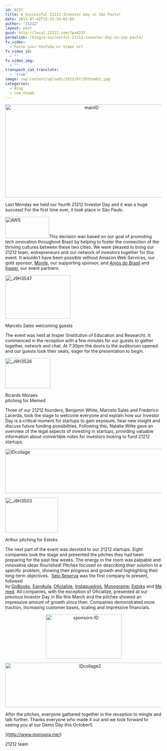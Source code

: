 ```yaml
---
id: 6237
title: A Successful 21212 Investor Day in São Paulo!
date: 2013-07-02T15:51:59-03:00
author: "21212"
layout: post
guid: http://local.21212.com/?p=6237
permalink: /blog/a-successful-21212-investor-day-in-sao-paulo/
fv_video:
  - Paste your YouTube or Vimeo url
fv_video_id:
  - ""
fv_video_img:
  - ""
transposh_can_translate:
  - 'true'
image: /wp-content/uploads/2013/07/IDthumb2.jpg
categories:
  - Blog
  - com-thumb
---
```

<p dir="ltr" style="text-align: center;">
  <a href="http://local.21212.com/wp-content/uploads/2013/07/mainID.jpg"><img class="size-full wp-image-6287 aligncenter" alt="mainID" src="http://local.21212.com/wp-content/uploads/2013/07/mainID.jpg" width="540" height="300" srcset="http://localhost:8080/wp-content/uploads/2013/07/mainID.jpg 540w, http://localhost:8080/wp-content/uploads/2013/07/mainID-300x166.jpg 300w" sizes="(max-width: 540px) 100vw, 540px" /></a>
</p>

<p dir="ltr">
  Last Monday we held our fourth 21212 Investor Day and it was a huge success! For the first time ever, it took place in São Paulo.
</p>

<img class="wp-image-6221 alignleft" alt="AWS" src="http://local.21212.com/wp-content/uploads/2013/06/AWS.jpg" width="141" height="69" />This decision was based on our goal of promoting tech innovation throughout Brazil by helping to foster the connection of the thriving cultures between these two cities. We were pleased to bring our 21212 team, entrepreneurs and our network of investors together for this event. It wouldn’t have been possible without Amazon Web Services, our gold sponsor, [Movile](http://www.movile.com/en/), our supporting sponsor, and [Anjos do Brasil](http://www.anjosdobrasil.net/) and [Insper](http://www.insper.edu.br/), our event partners.

<div id="attachment_6255" style="width: 220px" class="wp-caption alignright">
  <img aria-describedby="caption-attachment-6255" class="wp-image-6255 " title="Marcelo Sales welcoming guests" alt="_J9H3547" src="http://local.21212.com/wp-content/uploads/2013/06/J9H3547-300x200.jpg" width="210" height="140" srcset="http://localhost:8080/wp-content/uploads/2013/06/J9H3547-300x200.jpg 300w, http://localhost:8080/wp-content/uploads/2013/06/J9H3547.jpg 1024w" sizes="(max-width: 210px) 100vw, 210px" />
  
  <p id="caption-attachment-6255" class="wp-caption-text">
    Marcelo Sales welcoming guests
  </p>
</div>

The event was held at Insper (Institution of Education and Research). It commenced in the reception with a few minutes for our guests to gather together, network and chat. At 7:30pm the doors to the auditorium opened and our guests took their seats, eager for the presentation to begin.

<div id="attachment_6254" style="width: 155px" class="wp-caption alignleft">
  <img aria-describedby="caption-attachment-6254" class="wp-image-6254 " alt="_J9H3526" src="http://local.21212.com/wp-content/uploads/2013/06/J9H3526.jpg" width="145" height="97" srcset="http://localhost:8080/wp-content/uploads/2013/06/J9H3526.jpg 1024w, http://localhost:8080/wp-content/uploads/2013/06/J9H3526-300x200.jpg 300w" sizes="(max-width: 145px) 100vw, 145px" />
  
  <p id="caption-attachment-6254" class="wp-caption-text">
    Ricardo Moraes pitching for Memed
  </p>
</div>

Three of our 21212 founders, Benjamin White, Marcelo Sales and Frederico Lacerda, took the stage to welcome everyone and explain how our Investor Day is a critical moment for startups to gain exposure, hear new insight and discuss future funding possibilities. Following this, Natalie Witte gave an overview of the legal aspects of investing in startups, providing valuable information about convertible notes for investors looking to fund 21212 startups.

[<img class="alignnone size-full wp-image-6307" alt="IDcollage" src="http://local.21212.com/wp-content/uploads/2013/07/IDcollage.jpg" width="530" height="143" srcset="http://localhost:8080/wp-content/uploads/2013/07/IDcollage.jpg 530w, http://localhost:8080/wp-content/uploads/2013/07/IDcollage-300x80.jpg 300w" sizes="(max-width: 530px) 100vw, 530px" />](http://local.21212.com/wp-content/uploads/2013/07/IDcollage.jpg)

<div id="attachment_6253" style="width: 180px" class="wp-caption alignright">
  <a href="http://local.21212.com/wp-content/uploads/2013/06/J9H3503.jpg"><img aria-describedby="caption-attachment-6253" class="wp-image-6253  " alt="_J9H3503" src="http://local.21212.com/wp-content/uploads/2013/06/J9H3503-300x200.jpg" width="170" height="113" srcset="http://localhost:8080/wp-content/uploads/2013/06/J9H3503-300x200.jpg 300w, http://localhost:8080/wp-content/uploads/2013/06/J9H3503.jpg 1024w" sizes="(max-width: 170px) 100vw, 170px" /></a>
  
  <p id="caption-attachment-6253" class="wp-caption-text">
    Arthur pitching for Estoks
  </p>
</div>

<p style="text-align: left;">
  The next part of the event was devoted to our 21212 startups. Eight companies took the stage and presented the pitches they had been preparing for the past few weeks. The energy in the room was palpable and innovative ideas flourished! Pitches focused on describing their solution to a specific problem, showing their progress and growth and highlighting their long-term objectives.  <a href="https://www.seloreserva.com.br/produtos">Selo Reserva</a> was the first company to present, followed by <a href="http://www.gobooks.com.br/">GoBooks</a>, <a href="http://www.easyaula.com.br/">EasyAula</a>, <a href="http://oficialize.com.br/">Oficialize</a>, <a href="http://instaquadros.com/">Instaquadros</a>, <a href="http://www.monogra.me/">Monograme</a>, <a href="http://www.estoks.com.br/">Estoks</a> and <a href="http://memed.com.br/home/">Memed</a>. All companies, with the exception of Oficialize, presented at our previous Investor Day in Rio this March and the pitches showed an impressive amount of growth since then. Companies demonstrated more traction, increasing customer bases, scaling and impressive financials.
</p>

<p style="text-align: center;">
  <a href="http://local.21212.com/wp-content/uploads/2013/07/sponsors-ID.jpg"><img class="wp-image-6315 aligncenter" alt="sponsors-ID" src="http://local.21212.com/wp-content/uploads/2013/07/sponsors-ID-300x176.jpg" width="243" height="142" srcset="http://localhost:8080/wp-content/uploads/2013/07/sponsors-ID-300x176.jpg 300w, http://localhost:8080/wp-content/uploads/2013/07/sponsors-ID.jpg 510w" sizes="(max-width: 243px) 100vw, 243px" /></a>
</p>

<p style="text-align: center;">
  <a href="http://local.21212.com/wp-content/uploads/2013/07/IDcollage2.jpg"><img class="size-full wp-image-6309 aligncenter" alt="IDcollage2" src="http://local.21212.com/wp-content/uploads/2013/07/IDcollage2.jpg" width="530" height="143" srcset="http://localhost:8080/wp-content/uploads/2013/07/IDcollage2.jpg 530w, http://localhost:8080/wp-content/uploads/2013/07/IDcollage2-300x80.jpg 300w" sizes="(max-width: 530px) 100vw, 530px" /></a>
</p>

After the pitches, everyone gathered together in the reception to mingle and talk further. Thanks everyone who made it out and we look forward to seeing you at our Demo Day this October![
  
](http://www.monogra.me/) 

21212 team

&nbsp;